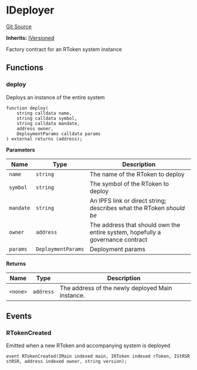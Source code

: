 # IDeployer
[Git Source](https://github.com/larrythecucumber321/protocol/blob/3222eb21fbb20ddd3d3fa2233072dfa96ea3e340/contracts/interfaces/IDeployer.sol)

**Inherits:**
[IVersioned](/src/contracts/interfaces/IVersioned.sol/interface.IVersioned.md)

Factory contract for an RToken system instance


## Functions
### deploy

Deploys an instance of the entire system


```solidity
function deploy(
    string calldata name,
    string calldata symbol,
    string calldata mandate,
    address owner,
    DeploymentParams calldata params
) external returns (address);
```
**Parameters**

|Name|Type|Description|
|----|----|-----------|
|`name`|`string`|The name of the RToken to deploy|
|`symbol`|`string`|The symbol of the RToken to deploy|
|`mandate`|`string`|An IPFS link or direct string; describes what the RToken _should be_|
|`owner`|`address`|The address that should own the entire system, hopefully a governance contract|
|`params`|`DeploymentParams`|Deployment params|

**Returns**

|Name|Type|Description|
|----|----|-----------|
|`<none>`|`address`|The address of the newly deployed Main instance.|


## Events
### RTokenCreated
Emitted when a new RToken and accompanying system is deployed


```solidity
event RTokenCreated(IMain indexed main, IRToken indexed rToken, IStRSR stRSR, address indexed owner, string version);
```


